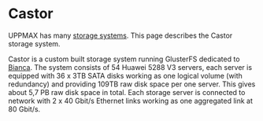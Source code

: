 # Castor

UPPMAX has many [storage systems](../../cluster_guides/uppmax_storage_system.md).
This page describes the Castor storage system.

Castor is a custom built storage system running GlusterFS dedicated to
[Bianca](../../cluster_guides/bianca.md).
The system consists of 54 Huawei 5288 V3 servers, each server is equipped with
36 x 3TB SATA disks working as one logical volume (with redundancy) and
providing 109TB raw disk space per one server. This gives about 5,7 PB raw disk
space in total. Each storage server is connected to network with 2 x 40 Gbit/s
Ethernet links working as one aggregated link at 80 Gbit/s.
